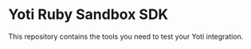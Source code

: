 # Yoti Ruby Sandbox SDK

This repository contains the tools you need to test your Yoti integration.
